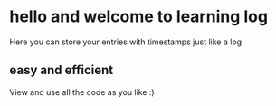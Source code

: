 # hello and welcome to learning log

Here you can store your entries with timestamps just like a log

## easy and efficient

View and use all the code as you like :)